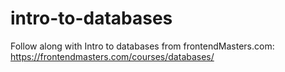 # intro-to-databases

Follow along with Intro to databases from frontendMasters.com:
https://frontendmasters.com/courses/databases/
